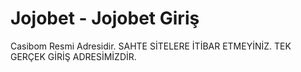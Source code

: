 # Jojobet - Jojobet Giriş

Casibom Resmi Adresidir. SAHTE SİTELERE İTİBAR ETMEYİNİZ. TEK GERÇEK GİRİŞ ADRESİMİZDİR.

